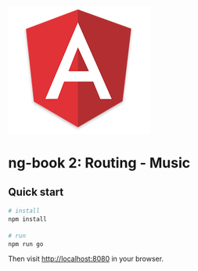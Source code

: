 ![angular2](public/ang.png)

# ng-book 2: Routing - Music

## Quick start

```bash
# install 
npm install

# run
npm run go
```

Then visit [http://localhost:8080](http://localhost:8080) in your browser. 

